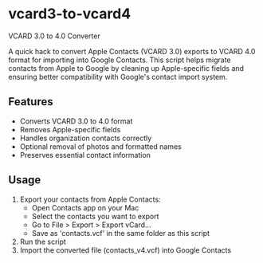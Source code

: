 # vcard3-to-vcard4
VCARD 3.0 to 4.0 Converter

A quick hack to convert Apple Contacts (VCARD 3.0) exports to VCARD 4.0 format for importing into Google Contacts. This script helps migrate contacts from Apple to Google by cleaning up Apple-specific fields and ensuring better compatibility with Google's contact import system.

## Features
- Converts VCARD 3.0 to 4.0 format
- Removes Apple-specific fields
- Handles organization contacts correctly
- Optional removal of photos and formatted names
- Preserves essential contact information

## Usage
1. Export your contacts from Apple Contacts:
   - Open Contacts app on your Mac
   - Select the contacts you want to export
   - Go to File > Export > Export vCard...
   - Save as 'contacts.vcf' in the same folder as this script
2. Run the script
3. Import the converted file (contacts_v4.vcf) into Google Contacts

